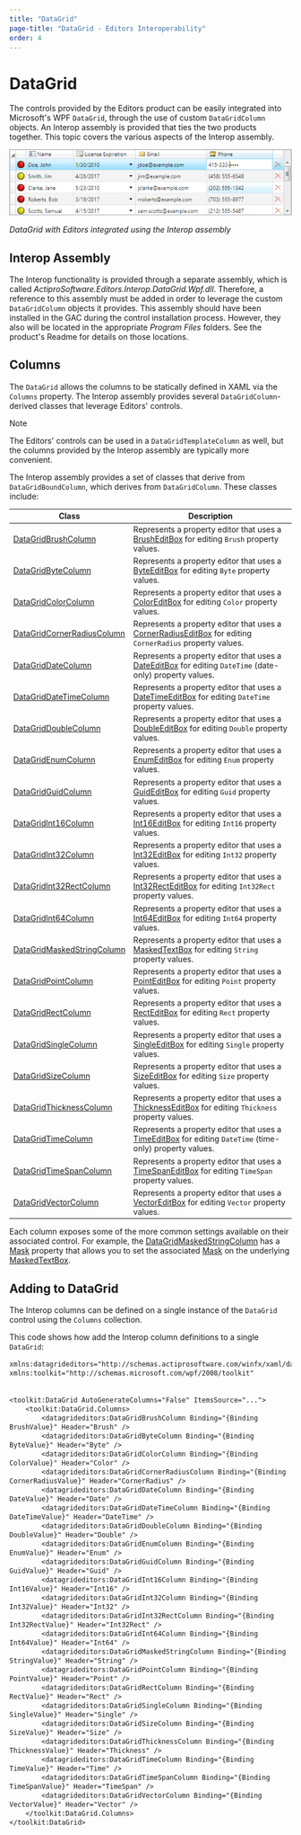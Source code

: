 ```yaml
---
title: "DataGrid"
page-title: "DataGrid - Editors Interoperability"
order: 4
---
```

# DataGrid

The controls provided by the Editors product can be easily integrated into Microsoft's WPF `DataGrid`, through the use of custom `DataGridColumn` objects.  An Interop assembly is provided that ties the two products together.  This topic covers the various aspects of the Interop assembly.

![Screenshot](../images/datagrid-with-editors.png)

*DataGrid with Editors integrated using the Interop assembly*

## Interop Assembly

The Interop functionality is provided through a separate assembly, which is called *ActiproSoftware.Editors.Interop.DataGrid.Wpf.dll*.  Therefore, a reference to this assembly must be added in order to leverage the custom `DataGridColumn` objects it provides.  This assembly should have been installed in the GAC during the control installation process.  However, they also will be located in the appropriate *Program Files* folders.  See the product's Readme for details on those locations.

## Columns

The `DataGrid` allows the columns to be statically defined in XAML via the `Columns` property.  The Interop assembly provides several `DataGridColumn`-derived classes that leverage Editors' controls.

> [!NOTE]
> The Editors' controls can be used in a `DataGridTemplateColumn` as well, but the columns provided by the Interop assembly are typically more convenient.

The Interop assembly provides a set of classes that derive from `DataGridBoundColumn`, which derives from `DataGridColumn`.  These classes include:

| Class | Description |
|-----|-----|
| [DataGridBrushColumn](xref:@ActiproUIRoot.Controls.Editors.Interop.DataGrid.DataGridBrushColumn) | Represents a property editor that uses a [BrushEditBox](xref:@ActiproUIRoot.Controls.Editors.BrushEditBox) for editing `Brush` property values. |
| [DataGridByteColumn](xref:@ActiproUIRoot.Controls.Editors.Interop.DataGrid.DataGridByteColumn) | Represents a property editor that uses a [ByteEditBox](xref:@ActiproUIRoot.Controls.Editors.ByteEditBox) for editing `Byte` property values. |
| [DataGridColorColumn](xref:@ActiproUIRoot.Controls.Editors.Interop.DataGrid.DataGridColorColumn) | Represents a property editor that uses a [ColorEditBox](xref:@ActiproUIRoot.Controls.Editors.ColorEditBox) for editing `Color` property values. |
| [DataGridCornerRadiusColumn](xref:@ActiproUIRoot.Controls.Editors.Interop.DataGrid.DataGridCornerRadiusColumn) | Represents a property editor that uses a [CornerRadiusEditBox](xref:@ActiproUIRoot.Controls.Editors.CornerRadiusEditBox) for editing `CornerRadius` property values. |
| [DataGridDateColumn](xref:@ActiproUIRoot.Controls.Editors.Interop.DataGrid.DataGridDateColumn) | Represents a property editor that uses a [DateEditBox](xref:@ActiproUIRoot.Controls.Editors.DateEditBox) for editing `DateTime` (date-only) property values. |
| [DataGridDateTimeColumn](xref:@ActiproUIRoot.Controls.Editors.Interop.DataGrid.DataGridDateTimeColumn) | Represents a property editor that uses a [DateTimeEditBox](xref:@ActiproUIRoot.Controls.Editors.DateTimeEditBox) for editing `DateTime` property values. |
| [DataGridDoubleColumn](xref:@ActiproUIRoot.Controls.Editors.Interop.DataGrid.DataGridDoubleColumn) | Represents a property editor that uses a [DoubleEditBox](xref:@ActiproUIRoot.Controls.Editors.DoubleEditBox) for editing `Double` property values. |
| [DataGridEnumColumn](xref:@ActiproUIRoot.Controls.Editors.Interop.DataGrid.DataGridEnumColumn) | Represents a property editor that uses a [EnumEditBox](xref:@ActiproUIRoot.Controls.Editors.EnumEditBox) for editing `Enum` property values. |
| [DataGridGuidColumn](xref:@ActiproUIRoot.Controls.Editors.Interop.DataGrid.DataGridGuidColumn) | Represents a property editor that uses a [GuidEditBox](xref:@ActiproUIRoot.Controls.Editors.GuidEditBox) for editing `Guid` property values. |
| [DataGridInt16Column](xref:@ActiproUIRoot.Controls.Editors.Interop.DataGrid.DataGridInt16Column) | Represents a property editor that uses a [Int16EditBox](xref:@ActiproUIRoot.Controls.Editors.Int16EditBox) for editing `Int16` property values. |
| [DataGridInt32Column](xref:@ActiproUIRoot.Controls.Editors.Interop.DataGrid.DataGridInt32Column) | Represents a property editor that uses a [Int32EditBox](xref:@ActiproUIRoot.Controls.Editors.Int32EditBox) for editing `Int32` property values. |
| [DataGridInt32RectColumn](xref:@ActiproUIRoot.Controls.Editors.Interop.DataGrid.DataGridInt32RectColumn) | Represents a property editor that uses a [Int32RectEditBox](xref:@ActiproUIRoot.Controls.Editors.Int32RectEditBox) for editing `Int32Rect` property values. |
| [DataGridInt64Column](xref:@ActiproUIRoot.Controls.Editors.Interop.DataGrid.DataGridInt64Column) | Represents a property editor that uses a [Int64EditBox](xref:@ActiproUIRoot.Controls.Editors.Int64EditBox) for editing `Int64` property values. |
| [DataGridMaskedStringColumn](xref:@ActiproUIRoot.Controls.Editors.Interop.DataGrid.DataGridMaskedStringColumn) | Represents a property editor that uses a [MaskedTextBox](xref:@ActiproUIRoot.Controls.Editors.MaskedTextBox) for editing `String` property values. |
| [DataGridPointColumn](xref:@ActiproUIRoot.Controls.Editors.Interop.DataGrid.DataGridPointColumn) | Represents a property editor that uses a [PointEditBox](xref:@ActiproUIRoot.Controls.Editors.PointEditBox) for editing `Point` property values. |
| [DataGridRectColumn](xref:@ActiproUIRoot.Controls.Editors.Interop.DataGrid.DataGridRectColumn) | Represents a property editor that uses a [RectEditBox](xref:@ActiproUIRoot.Controls.Editors.RectEditBox) for editing `Rect` property values. |
| [DataGridSingleColumn](xref:@ActiproUIRoot.Controls.Editors.Interop.DataGrid.DataGridSingleColumn) | Represents a property editor that uses a [SingleEditBox](xref:@ActiproUIRoot.Controls.Editors.SingleEditBox) for editing `Single` property values. |
| [DataGridSizeColumn](xref:@ActiproUIRoot.Controls.Editors.Interop.DataGrid.DataGridSizeColumn) | Represents a property editor that uses a [SizeEditBox](xref:@ActiproUIRoot.Controls.Editors.SizeEditBox) for editing `Size` property values. |
| [DataGridThicknessColumn](xref:@ActiproUIRoot.Controls.Editors.Interop.DataGrid.DataGridThicknessColumn) | Represents a property editor that uses a [ThicknessEditBox](xref:@ActiproUIRoot.Controls.Editors.ThicknessEditBox) for editing `Thickness` property values. |
| [DataGridTimeColumn](xref:@ActiproUIRoot.Controls.Editors.Interop.DataGrid.DataGridTimeColumn) | Represents a property editor that uses a [TimeEditBox](xref:@ActiproUIRoot.Controls.Editors.TimeEditBox) for editing `DateTime` (time-only) property values. |
| [DataGridTimeSpanColumn](xref:@ActiproUIRoot.Controls.Editors.Interop.DataGrid.DataGridTimeSpanColumn) | Represents a property editor that uses a [TimeSpanEditBox](xref:@ActiproUIRoot.Controls.Editors.TimeSpanEditBox) for editing `TimeSpan` property values. |
| [DataGridVectorColumn](xref:@ActiproUIRoot.Controls.Editors.Interop.DataGrid.DataGridVectorColumn) | Represents a property editor that uses a [VectorEditBox](xref:@ActiproUIRoot.Controls.Editors.VectorEditBox) for editing `Vector` property values. |

Each column exposes some of the more common settings available on their associated control.  For example, the [DataGridMaskedStringColumn](xref:@ActiproUIRoot.Controls.Editors.Interop.DataGrid.DataGridMaskedStringColumn) has a [Mask](xref:@ActiproUIRoot.Controls.Editors.Interop.DataGrid.DataGridMaskedStringColumn.Mask) property that allows you to set the associated [Mask](xref:@ActiproUIRoot.Controls.Editors.MaskedTextBox.Mask) on the underlying [MaskedTextBox](xref:@ActiproUIRoot.Controls.Editors.MaskedTextBox).

## Adding to DataGrid

The Interop columns can be defined on a single instance of the `DataGrid` control using the `Columns` collection.

This code shows how add the Interop column definitions to a single `DataGrid`:

```xaml
xmlns:datagrideditors="http://schemas.actiprosoftware.com/winfx/xaml/datagrideditors"
xmlns:toolkit="http://schemas.microsoft.com/wpf/2008/toolkit"


<toolkit:DataGrid AutoGenerateColumns="False" ItemsSource="...">
	<toolkit:DataGrid.Columns>
		<datagrideditors:DataGridBrushColumn Binding="{Binding BrushValue}" Header="Brush" />
		<datagrideditors:DataGridByteColumn Binding="{Binding ByteValue}" Header="Byte" />
		<datagrideditors:DataGridColorColumn Binding="{Binding ColorValue}" Header="Color" />
		<datagrideditors:DataGridCornerRadiusColumn Binding="{Binding CornerRadiusValue}" Header="CornerRadius" />
		<datagrideditors:DataGridDateColumn Binding="{Binding DateValue}" Header="Date" />
		<datagrideditors:DataGridDateTimeColumn Binding="{Binding DateTimeValue}" Header="DateTime" />
		<datagrideditors:DataGridDoubleColumn Binding="{Binding DoubleValue}" Header="Double" />
		<datagrideditors:DataGridEnumColumn Binding="{Binding EnumValue}" Header="Enum" />
		<datagrideditors:DataGridGuidColumn Binding="{Binding GuidValue}" Header="Guid" />
		<datagrideditors:DataGridInt16Column Binding="{Binding Int16Value}" Header="Int16" />
		<datagrideditors:DataGridInt32Column Binding="{Binding Int32Value}" Header="Int32" />
		<datagrideditors:DataGridInt32RectColumn Binding="{Binding Int32RectValue}" Header="Int32Rect" />
		<datagrideditors:DataGridInt64Column Binding="{Binding Int64Value}" Header="Int64" />
		<datagrideditors:DataGridMaskedStringColumn Binding="{Binding StringValue}" Header="String" />
		<datagrideditors:DataGridPointColumn Binding="{Binding PointValue}" Header="Point" />
		<datagrideditors:DataGridRectColumn Binding="{Binding RectValue}" Header="Rect" />
		<datagrideditors:DataGridSingleColumn Binding="{Binding SingleValue}" Header="Single" />
		<datagrideditors:DataGridSizeColumn Binding="{Binding SizeValue}" Header="Size" />
		<datagrideditors:DataGridThicknessColumn Binding="{Binding ThicknessValue}" Header="Thickness" />
		<datagrideditors:DataGridTimeColumn Binding="{Binding TimeValue}" Header="Time" />
		<datagrideditors:DataGridTimeSpanColumn Binding="{Binding TimeSpanValue}" Header="TimeSpan" />
		<datagrideditors:DataGridVectorColumn Binding="{Binding VectorValue}" Header="Vector" />
	</toolkit:DataGrid.Columns>
</toolkit:DataGrid>
```
